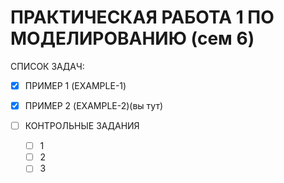 # ПРАКТИЧЕСКАЯ РАБОТА 1 ПО МОДЕЛИРОВАНИЮ (сем 6)
СПИСОК ЗАДАЧ:
- [x] ПРИМЕР 1 (EXAMPLE-1)
- [x] ПРИМЕР 2 (EXAMPLE-2)(вы тут)

- [ ] КОНТРОЛЬНЫЕ ЗАДАНИЯ
	- [ ] 1
	- [ ] 2
	- [ ] 3 

